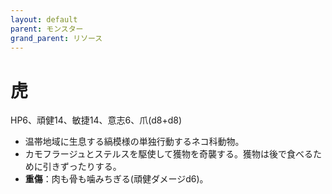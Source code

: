 ```yaml
---
layout: default
parent: モンスター
grand_parent: リソース
---
```


# 虎

HP6、頑健14、敏捷14、意志6、爪(d8+d8)

- 温帯地域に生息する縞模様の単独行動するネコ科動物。
- カモフラージュとステルスを駆使して獲物を奇襲する。獲物は後で食べるために引きずったりする。
- **重傷**：肉も骨も噛みちぎる(頑健ダメージd6)。